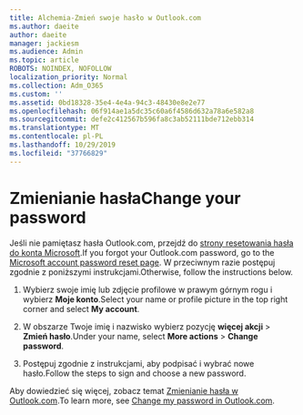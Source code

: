 ```yaml
---
title: Alchemia-Zmień swoje hasło w Outlook.com
ms.author: daeite
author: daeite
manager: jackiesm
ms.audience: Admin
ms.topic: article
ROBOTS: NOINDEX, NOFOLLOW
localization_priority: Normal
ms.collection: Adm_O365
ms.custom: ''
ms.assetid: 0bd18328-35e4-4e4a-94c3-48430e8e2e77
ms.openlocfilehash: 06f914ae1a5dc35c60a6f4586d632a78a6e582a8
ms.sourcegitcommit: defe2c412567b596fa8c3ab52111bde712ebb314
ms.translationtype: MT
ms.contentlocale: pl-PL
ms.lasthandoff: 10/29/2019
ms.locfileid: "37766829"
---
```

# <a name="change-your-password"></a><span data-ttu-id="1a71f-102">Zmienianie hasła</span><span class="sxs-lookup"><span data-stu-id="1a71f-102">Change your password</span></span>

<span data-ttu-id="1a71f-103">Jeśli nie pamiętasz hasła Outlook.com, przejdź do [strony resetowania hasła do konta Microsoft](https://go.microsoft.com/fwlink/p/?linkid=841909).</span><span class="sxs-lookup"><span data-stu-id="1a71f-103">If you forgot your Outlook.com password, go to the [Microsoft account password reset page](https://go.microsoft.com/fwlink/p/?linkid=841909).</span></span> <span data-ttu-id="1a71f-104">W przeciwnym razie postępuj zgodnie z poniższymi instrukcjami.</span><span class="sxs-lookup"><span data-stu-id="1a71f-104">Otherwise, follow the instructions below.</span></span>
  
1. <span data-ttu-id="1a71f-105">Wybierz swoje imię lub zdjęcie profilowe w prawym górnym rogu i wybierz **Moje konto**.</span><span class="sxs-lookup"><span data-stu-id="1a71f-105">Select your name or profile picture in the top right corner and select **My account**.</span></span> 
    
2. <span data-ttu-id="1a71f-106">W obszarze Twoje imię i nazwisko wybierz pozycję **więcej akcji** > **Zmień hasło**.</span><span class="sxs-lookup"><span data-stu-id="1a71f-106">Under your name, select **More actions** > **Change password**.</span></span> 
    
3. <span data-ttu-id="1a71f-107">Postępuj zgodnie z instrukcjami, aby podpisać i wybrać nowe hasło.</span><span class="sxs-lookup"><span data-stu-id="1a71f-107">Follow the steps to sign and choose a new password.</span></span> 
    
<span data-ttu-id="1a71f-108">Aby dowiedzieć się więcej, zobacz temat [Zmienianie hasła w Outlook.com](https://support.office.com/article/2138d690-811c-4545-b2f3-e4dbe80c9735.aspx).</span><span class="sxs-lookup"><span data-stu-id="1a71f-108">To learn more, see [Change my password in Outlook.com](https://support.office.com/article/2138d690-811c-4545-b2f3-e4dbe80c9735.aspx).</span></span>
  

